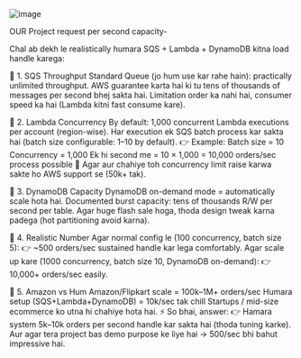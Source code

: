 ![image](https://github.com/user-attachments/assets/bb9c761f-d315-4ada-b767-cb052a546167)


OUR Project request per second capacity- 

Chal ab dekh le realistically humara SQS + Lambda + DynamoDB kitna load handle karega:

🔹 1. SQS Throughput
Standard Queue (jo hum use kar rahe hain): practically unlimited throughput.
AWS guarantee karta hai ki tu tens of thousands of messages per second bhej sakta hai.
Limitation order ka nahi hai, consumer speed ka hai (Lambda kitni fast consume kare).

🔹 2. Lambda Concurrency
By default: 1,000 concurrent Lambda executions per account (region-wise).
Har execution ek SQS batch process kar sakta hai (batch size configurable: 1–10 by default).
👉 Example:
Batch size = 10
Concurrency = 1,000
Ek hi second me = 10 × 1,000 = 10,000 orders/sec process possible 🚀
Agar aur chahiye toh concurrency limit raise karwa sakte ho AWS support se (50k+ tak).

🔹 3. DynamoDB Capacity
DynamoDB on-demand mode = automatically scale hota hai.
Documented burst capacity: tens of thousands R/W per second per table.
Agar huge flash sale hoga, thoda design tweak karna padega (hot partitioning avoid karna).

🔹 4. Realistic Number
Agar normal config le (100 concurrency, batch size 5):
👉 ~500 orders/sec sustained handle kar lega comfortably.
Agar scale up kare (1000 concurrency, batch size 10, DynamoDB on-demand):
👉 10,000+ orders/sec easily.

🔹 5. Amazon vs Hum
Amazon/Flipkart scale = 100k–1M+ orders/sec
Humara setup (SQS+Lambda+DynamoDB) = 10k/sec tak chill
Startups / mid-size ecommerce ko utna hi chahiye hota hai.
⚡ So bhai, answer:
👉 Hamara system 5k–10k orders per second handle kar sakta hai (thoda tuning karke).
Aur agar tera project bas demo purpose ke liye hai → 500/sec bhi bahut impressive hai.
